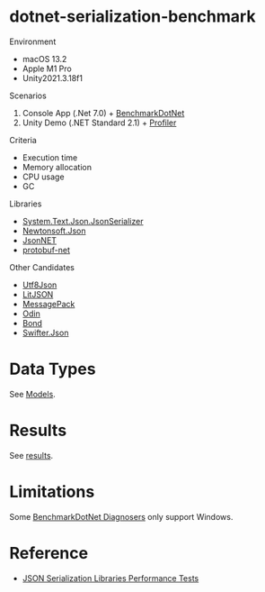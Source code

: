 # dotnet-serialization-benchmark

Environment
- macOS 13.2
- Apple M1 Pro
- Unity2021.3.18f1

Scenarios
1. Console App (.Net 7.0) + [BenchmarkDotNet](https://github.com/dotnet/BenchmarkDotNet)
2. Unity Demo (.NET Standard 2.1) + [Profiler](https://docs.unity3d.com/2021.3/Documentation/Manual/Profiler.html)

Criteria
- Execution time
- Memory allocation
- CPU usage
- GC

Libraries
- [System.Text.Json.JsonSerializer](https://learn.microsoft.com/en-us/dotnet/api/system.text.json.jsonserializer?view=net-7.0)
- [Newtonsoft.Json](https://github.com/JamesNK/Newtonsoft.Json)
- [JsonNET](https://github.com/rpgmaker/NetJSON)
- [protobuf-net](https://github.com/protobuf-net/protobuf-net)

Other Candidates
- [Utf8Json](https://github.com/neuecc/Utf8Json)
- [LitJSON](https://github.com/LitJSON/litjson)
- [MessagePack](https://github.com/neuecc/MessagePack-CSharp)
- [Odin](https://github.com/TeamSirenix/odin-serializer)
- [Bond](https://github.com/microsoft/bond/)
- [Swifter.Json](https://github.com/Dogwei/Swifter.Json)

# Data Types

See [Models](./DotnetSerializationBenchmark/Models/).

# Results

See [results](./results/).

# Limitations

Some [BenchmarkDotNet Diagnosers](https://andreyakinshin.github.io/bdn-docs-wip/articles/configs/diagnosers.html) only support Windows.

# Reference
- [JSON Serialization Libraries Performance Tests](https://medium.com/justeattakeaway-tech/json-serialization-libraries-performance-tests-b54cbb3cccbb)
